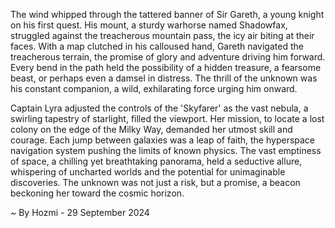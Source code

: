 
The wind whipped through the tattered banner of Sir Gareth, a young knight on his first quest. His mount, a sturdy warhorse named Shadowfax, struggled against the treacherous mountain pass, the icy air biting at their faces. With a map clutched in his calloused hand, Gareth navigated the treacherous terrain, the promise of glory and adventure driving him forward. Every bend in the path held the possibility of a hidden treasure, a fearsome beast, or perhaps even a damsel in distress. The thrill of the unknown was his constant companion, a wild, exhilarating force urging him onward.

Captain Lyra adjusted the controls of the 'Skyfarer' as the vast nebula, a swirling tapestry of starlight, filled the viewport. Her mission, to locate a lost colony on the edge of the Milky Way, demanded her utmost skill and courage. Each jump between galaxies was a leap of faith, the hyperspace navigation system pushing the limits of known physics.  The vast emptiness of space, a chilling yet breathtaking panorama, held a seductive allure, whispering of uncharted worlds and the potential for unimaginable discoveries. The unknown was not just a risk, but a promise, a beacon beckoning her toward the cosmic horizon. 

~ By Hozmi - 29 September 2024
